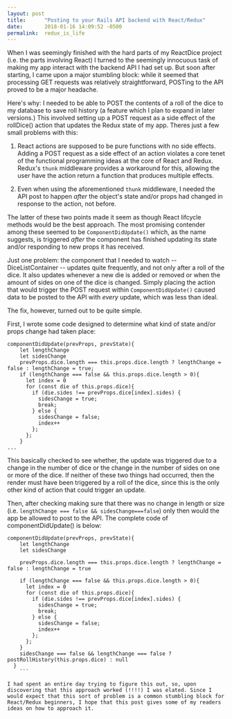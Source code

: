 ```yaml
---
layout: post
title:      "Posting to your Rails API backend with React/Redux"
date:       2018-01-16 14:09:52 -0500
permalink:  redux_is_life
---
```



When I was seemingly finished with the hard parts of my ReactDice project (i.e. the parts involving React) I turned to the seemingly innocuous task of making my app interact with the backend API I had set up.  But soon after starting, I came upon a major stumbling block: while it seemed that processing GET requests was relatively straightforward, POSTing to the API proved to be a major headache.

Here's why:  I needed to be able to POST the contents of a roll of the dice to my database to save roll history (a feature which I plan to expand in later versions.)  This involved setting up a POST request as a side effect of the rollDice() action that updates the Redux state of my app.  Theres just a few small problems with this: 

1.  React actions are supposed to be pure functions with no side effects.  Adding a POST request as a side effect of an action violates a core tenet of the functional programming ideas at the core of React and Redux.  Redux's `thunk` middleware provides a workaround for this, allowing the user have the action return a function that produces multiple effects.

2. Even when using the aforementioned `thunk` middleware, I needed the API post to happen *after* the object's state and/or props had changed in response to the action, not before.  

The latter of these two points made it seem as though React lifcycle methods would be the best approach.  The most promising contender among these seemed to be `ComponentDidUpdate()` which, as the name suggests, is triggered *after* the component has finished updating its state and/or responding to new props it has received.  

Just one problem: the component that I needed to watch -- DiceListContainer -- updates quite frequently, and not only after a roll of the dice.  It also updates whenever a new die is added or removed or when the amount of sides on one of the dice is changed.  Simply placing the action that would trigger the POST request within `ComponentDidUpdate()` caused data to be posted to the API with *every* update, which was less than ideal.

The fix, however, turned out to be quite simple. 

First, I wrote some code designed to determine what kind of state and/or props change had taken place:

```
componentDidUpdate(prevProps, prevState){
    let lengthChange
    let sidesChange
    prevProps.dice.length === this.props.dice.length ? lengthChange = false : lengthChange = true;
    if (lengthChange === false && this.props.dice.length > 0){
      let index = 0
      for (const die of this.props.dice){
        if (die.sides !== prevProps.dice[index].sides) {
          sidesChange = true;
          break;
        } else {
          sidesChange = false;
          index++
        };
      };
    }
...
```

This basically checked to see whether, the update was triggered due to a change in the number of dice or the change in the number of sides on one or more of the dice.  If neither of these two things had occurred, then the render must have been triggered by a roll of the dice, since this is the only other kind of action that could trigger an update.

Then, after checking making sure that there was no change in length or size (i.e. `lengthChange === false && sidesChange===false`) only then would the app be allowed to post to the API.  The complete code of componentDidUpdate() is below:

``` 
componentDidUpdate(prevProps, prevState){
    let lengthChange
    let sidesChange
		
    prevProps.dice.length === this.props.dice.length ? lengthChange = false : lengthChange = true
		
    if (lengthChange === false && this.props.dice.length > 0){
      let index = 0
      for (const die of this.props.dice){
        if (die.sides !== prevProps.dice[index].sides) {
          sidesChange = true;
          break;
        } else {
          sidesChange = false;
          index++
        };
      };
    }
    sidesChange === false && lengthChange === false ? postRollHistory(this.props.dice) : null
  }	
	```
	
I had spent an entire day trying to figure this out, so, upon discovering that this approach worked (!!!!) I was elated. Since I would expect that this sort of problem is a common stumbling block for React/Redux beginners, I hope that this post gives some of my readers ideas on how to approach it.  



